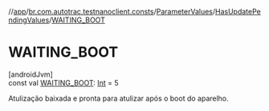 //[app](../../../../index.md)/[br.com.autotrac.testnanoclient.consts](../../index.md)/[ParameterValues](../index.md)/[HasUpdatePendingValues](index.md)/[WAITING_BOOT](-w-a-i-t-i-n-g_-b-o-o-t.md)

# WAITING_BOOT

[androidJvm]\
const val [WAITING_BOOT](-w-a-i-t-i-n-g_-b-o-o-t.md): [Int](https://kotlinlang.org/api/latest/jvm/stdlib/kotlin/-int/index.html) = 5

Atulização baixada e pronta para atulizar após o boot do aparelho.
